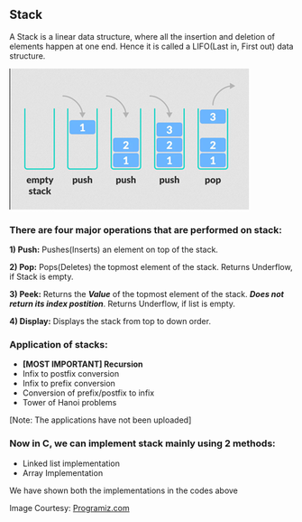 ## Stack

A Stack is a linear data structure, where all the insertion and deletion of elements happen at one end. Hence it is called a LIFO(Last in, First out) data structure.

![Stack](../img/programiz_stack.png)

### **There are four major operations that are performed on stack:**

**1) Push:**
Pushes(Inserts) an element on top of the stack.

**2) Pop:**
Pops(Deletes) the topmost element of the stack. Returns Underflow, if Stack is empty.

**3) Peek:**
Returns the ***Value*** of the topmost element of the stack. ***Does not return its index postition***. Returns Underflow, if list is empty.

**4) Display:**
Displays the stack from top to down order.

### **Application of stacks:**

- **[MOST IMPORTANT] Recursion**
- Infix to postfix conversion
- Infix to prefix conversion
- Conversion of prefix/postfix to infix
- Tower of Hanoi problems

[Note: The applications have not been uploaded]

### **Now in C, we can implement stack mainly using 2 methods:**

- Linked list implementation
- Array Implementation

We have shown both the implementations in the codes above

Image Courtesy: [Programiz.com](https://www.programiz.com/dsa/stack)

